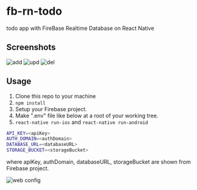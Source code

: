 fb-rn-todo
==========

todo app with FireBase Realtime Database on React Native

Screenshots
-----------

![add](https://raw.githubusercontent.com/januswel/fb-rn-todo/images/images/add.gif)
![upd](https://raw.githubusercontent.com/januswel/fb-rn-todo/images/images/upd.gif)
![del](https://raw.githubusercontent.com/januswel/fb-rn-todo/images/images/del.gif)

Usage
-----

1. Clone this repo to your machine
2. `npm install`
3. Setup your Firebase project.
4. Make ".env" file like below at a root of your working tree.
5. `react-native run-ios` and `react-native run-android`

```sh
API_KEY=<apiKey>
AUTH_DOMAIN=<authDomain>
DATABASE_URL=<databaseURL>
STORAGE_BUCKET=<storageBucket>
```

where apiKey, authDomain, databaseURL, storageBucket are shown from Firebase project.

![web config](https://raw.githubusercontent.com/januswel/fb-rn-todo/images/images/web.png)
